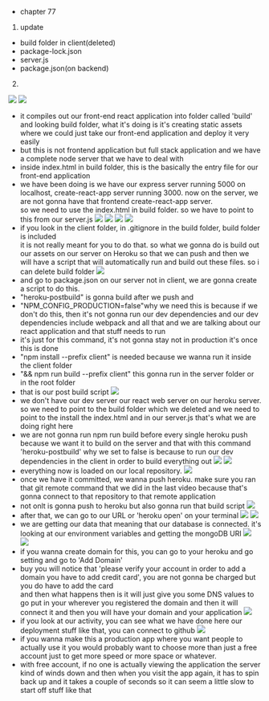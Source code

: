 - chapter 77
1. update
- build folder in client(deleted)
- package-lock.json
- server.js
- package.json(on backend)

2.
![](images/post-build-and-deployment-1.png)
![](images/post-build-and-deployment-2.png)
- it compiles out our front-end react application into folder called 'build' and looking build folder, what it's doing is it's creating static assets where we could just take our front-end application and deploy it very easily
- but this is not frontend application but full stack application and we have a complete node server that we have to deal with
- inside index.html in build folder, this is the basically the entry file for our front-end application
- we have been doing is we have our express server running 5000 on localhost, create-react-app server running 3000. now on the server, we are not gonna have that frontend create-react-app server.</br>
so we need to use the index.html in build folder. so we have to point to this from our server.js
![](images/post-build-and-deployment-3.png)
![](images/post-build-and-deployment-4.png)
![](images/post-build-and-deployment-5.png)
![](images/post-build-and-deployment-6.png)
- if you look in the client folder, in .gitignore in the build folder, build folder is included</br>
it is not really meant for you to do that. so what we gonna do is build out our assets on our server on Heroku
so that we can push and then we will have a script that will automatically run and build out these files. so i can delete build folder
![](images/post-build-and-deployment-7.png)
- and go to package.json on our server not in client, we are gonna create a script to do this. 
- "heroku-postbuild" is gonna build after we push and
- "NPM_CONFIG_PRODUCTION=false"why we need this is because if we don't do this, then it's not gonna run our dev dependencies and our dev dependencies include webpack and all that and we are talking about our react application and that stuff needs to run
- it's just for this command, it's not gonna stay not in production it's once this is done
- "npm install --prefix client" is needed because we wanna run it inside the client folder
- "&& npm run build --prefix client" this gonna run in the server folder or in the root folder
- that is our post build script
![](images/post-build-and-deployment-8.png)
- we don't have our dev server our react web server on our heroku server. so we need to point to the build folder which we deleted and we need to point to the install the index.html and in our server.js that's what we are doing right here
- we are not gonna run npm run build before every single heroku push because we want it to build on the server and that with this command 'heroku-postbuild' why we set to false is because to run our dev dependencies in the client in order to build everything out
![](images/post-build-and-deployment-9.png)
![](images/post-build-and-deployment-10.png)
- everything now is loaded on our local repository.
![](images/post-build-and-deployment-11.png)
- once we have it committed, we wanna push heroku. make sure you ran that git remote command that we did in the last video because that's gonna connect to that repository to that remote application
- not onlt is gonna push to heroku but also gonna run that build script
![](images/post-build-and-deployment-12.png)
- after that, we can go to our URL or 'heroku open' on your terminal
![](images/post-build-and-deployment-13.png)
![](images/post-build-and-deployment-14.png)
- we are getting our data that meaning that our database is connected. it's looking at our environment variables and getting the mongoDB URI
![](images/post-build-and-deployment-15.png)
![](images/post-build-and-deployment-16.png)
- if you wanna create domain for this, you can go to your heroku and go setting and go to 'Add Domain'
- buy you will notice that 'please verify your account in order to add a domain you have to add credit card', you are not gonna be charged but you do have to add the card</br>
and then what happens then is it will just give you some DNS values to go put in your wherever you registered the domain and then it will connect it and then you will have your domain and your application
![](images/post-build-and-deployment-17.png)
- if you look at our activity, you can see what we have done here our deployment stuff like that, you can connect to github
![](images/post-build-and-deployment-18.png)
- if you wanna make this a production app where you want people to actually use it you would probably want to choose more than just a free account just to get more speed or more space or whatever.
- with free account, if no one is actually viewing the application the server kind of winds down and then when you visit the app again, it has to spin back up and it takes a couple of seconds so it can seem a little slow to start off stuff like that

 
